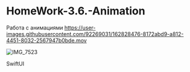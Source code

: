 # HomeWork-3.6.-Animation
Работа с анимациями
https://user-images.githubusercontent.com/92269031/162828476-8172abd9-a812-4451-8032-2567947b0bde.mov

![IMG_7523](https://user-images.githubusercontent.com/92269031/162829395-d8fdfb44-957d-4abd-8620-c513f74b4b24.PNG)

SwiftUI
